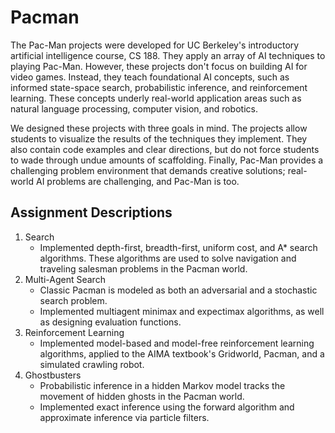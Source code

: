 # Pacman

The Pac-Man projects were developed for UC Berkeley's introductory artificial intelligence course, CS 188. They apply an array of AI techniques to playing Pac-Man. However, these projects don't focus on building AI for video games. Instead, they teach foundational AI concepts, such as informed state-space search, probabilistic inference, and reinforcement learning. These concepts underly real-world application areas such as natural language processing, computer vision, and robotics.

We designed these projects with three goals in mind. The projects allow students to visualize the results of the techniques they implement. They also contain code examples and clear directions, but do not force students to wade through undue amounts of scaffolding. Finally, Pac-Man provides a challenging problem environment that demands creative solutions; real-world AI problems are challenging, and Pac-Man is too.

## Assignment Descriptions

1. Search
	* Implemented depth-first, breadth-first, uniform cost, and A* search algorithms. These algorithms are used to solve navigation and traveling salesman problems in the Pacman world.
2. Multi-Agent Search
	* Classic Pacman is modeled as both an adversarial and a stochastic search problem. 
	* Implemented multiagent minimax and expectimax algorithms, as well as designing evaluation functions.
3. Reinforcement Learning
	* Implemented model-based and model-free reinforcement learning algorithms, applied to the AIMA textbook's Gridworld, Pacman, and a simulated crawling robot.
4. Ghostbusters
	* Probabilistic inference in a hidden Markov model tracks the movement of hidden ghosts in the Pacman world. 
	* Implemented exact inference using the forward algorithm and approximate inference via particle filters.

